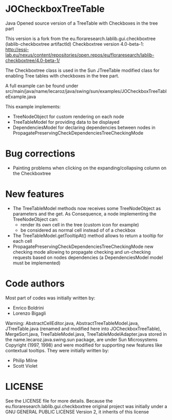 JOCheckboxTreeTable
===================

Java Opened source version of a TreeTable with Checkboxes in the tree part

This version is a fork from the eu.floraresearch.lablib.gui.checkboxtree (lablib-checkboxtree artifactId) Checkboxtree version 4.0-beta-1: http://essi-lab.eu/nexus/content/repositories/open.repos/eu/floraresearch/lablib-checkboxtree/4.0-beta-1/

The Checkboxtree class is used in the Sun JTreeTable modified class for enabling Tree tables with checkboxes in the tree part. 

A full example can be found under src/main/java/name/lecaroz/java/swing/sun/examples/JOCheckboxTreeTableExample.java

This example implements:
- TreeNodeObject for custom rendering on each node
- TreeTableModel for providing data to be displayed
- DependenciesModel for declaring dependencies between nodes in PropagatePreservingCheckDependenciesTreeCheckingMode 

Bug corrections
===============
- Painting problems when clicking on the expanding/collapsing column on the Checkboxtree

New features
============
- The TreeTableModel methods now receives some TreeNodeObject as parameters and the get. As Consequence, a node implementing the TreeNodeObject can:
	- render its own cell in the tree (custom icon for example)
	- be considered as normal cell instead of of a checkbox
- The TreeTableModel.getTooltipAt() method allows to return a tooltip for each cell
- PropagatePreservingCheckDependenciesTreeCheckingMode new checking mode allowing to propagate checking and un-checking requests based on nodes dependencies (a DependenciesModel model must be implemented)

Code authors
============
Most part of codes was initially written by:
- Enrico Boldrini
- Lorenzo Bigagli

Warning:
AbstractCellEditor.java, AbstractTreeTableModel.java, JTreeTable.java (renamed and modified here into JOCheckboxTreeTable), MergeSort.java, TreeTableModel.java, TreeTableModelAdapter.java stored in the name.lecaroz.java.swing.sun package, are under Sun Microsystems Copyright (1997, 1998) and were modified for supporting new features like contextual tooltips. They were initially written by: 
- Philip Milne
- Scott Violet

LICENSE
=======
See the LICENSE file for more details. Because the eu.floraresearch.lablib.gui.checkboxtree original project was initially under a GNU GENERAL PUBLIC LICENSE Version 2, it inherits of this license